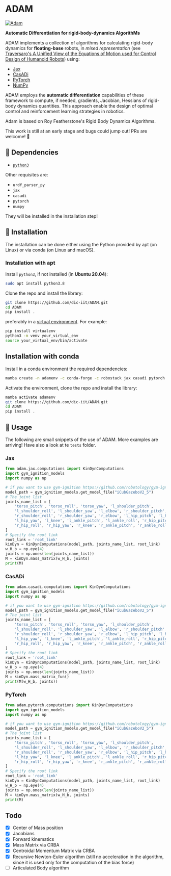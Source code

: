 # ADAM

[![Adam](https://github.com/ami-iit/ADAM/actions/workflows/tests.yml/badge.svg?branch=main)](https://github.com/ami-iit/ADAM/actions/workflows/tests.yml)

**Automatic Differentiation for rigid-body-dynamics AlgorithMs**

ADAM implements a collection of algorithms for calculating rigid-body dynamics for **floating-base** robots, in _mixed representation_ (see [Traversaro's A Unified View of the Equations of Motion used for Control Design of Humanoid Robots](https://www.researchgate.net/publication/312200239_A_Unified_View_of_the_Equations_of_Motion_used_for_Control_Design_of_Humanoid_Robots)) using:

- [Jax](https://github.com/google/jax)
- [CasADi](https://web.casadi.org/)
- [PyTorch](https://github.com/pytorch/pytorch)
- [NumPy](https://numpy.org/)

ADAM employs the **automatic differentiation** capabilities of these framework to compute, if needed, gradients, Jacobian, Hessians of rigid-body dynamics quantities. This approach enable the design of optimal control and reinforcement learning strategies in robotics.

Adam is based on Roy Featherstone's Rigid Body Dynamics Algorithms.

This work is still at an early stage and bugs could jump out!
PRs are welcome! :rocket:

## :hammer: Dependencies

- [`python3`](https://wiki.python.org/moin/BeginnersGuide)

Other requisites are:

- `urdf_parser_py`
- `jax`
- `casadi`
- `pytorch`
- `numpy`

They will be installed in the installation step!

## :floppy_disk: Installation

The installation can be done either using the Python provided by apt (on Linux) or via conda (on Linux and macOS).

### Installation with apt

Install `python3`, if not installed (in **Ubuntu 20.04**):

```bash
sudo apt install python3.8
```

Clone the repo and install the library:

```bash
git clone https://github.com/dic-iit/ADAM.git
cd ADAM
pip install .
```

preferably in a [virtual environment](https://docs.python.org/3/library/venv.html#venv-def). For example:

```bash
pip install virtualenv
python3 -m venv your_virtual_env
source your_virtual_env/bin/activate
```

## Installation with conda

Install in a conda environment the required dependencies:

```bash
mamba create -n adamenv -c conda-forge -c robostack jax casadi pytorch numpy lxml prettytable matplotlib ros-noetic-urdfdom-py
```

Activate the environment, clone the repo and install the library:

```bash
mamba activate adamenv
git clone https://github.com/dic-iit/ADAM.git
cd ADAM
pip install .
```


## :rocket: Usage

The following are small snippets of the use of ADAM. More examples are arriving!
Have also a look at te `tests` folder.

### Jax

```python
from adam.jax.computations import KinDynComputations
import gym_ignition_models
import numpy as np

# if you want to use gym-ignition https://github.com/robotology/gym-ignition to retrieve the urdf
model_path = gym_ignition_models.get_model_file("iCubGazeboV2_5")
# The joint list
joints_name_list = [
    'torso_pitch', 'torso_roll', 'torso_yaw', 'l_shoulder_pitch',
    'l_shoulder_roll', 'l_shoulder_yaw', 'l_elbow', 'r_shoulder_pitch',
    'r_shoulder_roll', 'r_shoulder_yaw', 'r_elbow', 'l_hip_pitch', 'l_hip_roll',
    'l_hip_yaw', 'l_knee', 'l_ankle_pitch', 'l_ankle_roll', 'r_hip_pitch',
    'r_hip_roll', 'r_hip_yaw', 'r_knee', 'r_ankle_pitch', 'r_ankle_roll'
]
# Specify the root link
root_link = 'root_link'
kinDyn = KinDynComputations(model_path, joints_name_list, root_link)
w_H_b = np.eye(4)
joints = np.ones(len(joints_name_list))
M = kinDyn.mass_matrix(w_H_b, joints)
print(M)
```

### CasADi

```python
from adam.casadi.computations import KinDynComputations
import gym_ignition_models
import numpy as np

# if you want to use gym-ignition https://github.com/robotology/gym-ignition to retrieve the urdf
model_path = gym_ignition_models.get_model_file("iCubGazeboV2_5")
# The joint list
joints_name_list = [
    'torso_pitch', 'torso_roll', 'torso_yaw', 'l_shoulder_pitch',
    'l_shoulder_roll', 'l_shoulder_yaw', 'l_elbow', 'r_shoulder_pitch',
    'r_shoulder_roll', 'r_shoulder_yaw', 'r_elbow', 'l_hip_pitch', 'l_hip_roll',
    'l_hip_yaw', 'l_knee', 'l_ankle_pitch', 'l_ankle_roll', 'r_hip_pitch',
    'r_hip_roll', 'r_hip_yaw', 'r_knee', 'r_ankle_pitch', 'r_ankle_roll'
]
# Specify the root link
root_link = 'root_link'
kinDyn = KinDynComputations(model_path, joints_name_list, root_link)
w_H_b = np.eye(4)
joints = np.ones(len(joints_name_list))
M = kinDyn.mass_matrix_fun()
print(M(w_H_b, joints))
```

### PyTorch

```python
from adam.pytorch.computations import KinDynComputations
import gym_ignition_models
import numpy as np

# if you want to use gym-ignition https://github.com/robotology/gym-ignition to retrieve the urdf
model_path = gym_ignition_models.get_model_file("iCubGazeboV2_5")
# The joint list
joints_name_list = [
    'torso_pitch', 'torso_roll', 'torso_yaw', 'l_shoulder_pitch',
    'l_shoulder_roll', 'l_shoulder_yaw', 'l_elbow', 'r_shoulder_pitch',
    'r_shoulder_roll', 'r_shoulder_yaw', 'r_elbow', 'l_hip_pitch', 'l_hip_roll',
    'l_hip_yaw', 'l_knee', 'l_ankle_pitch', 'l_ankle_roll', 'r_hip_pitch',
    'r_hip_roll', 'r_hip_yaw', 'r_knee', 'r_ankle_pitch', 'r_ankle_roll'
]
# Specify the root link
root_link = 'root_link'
kinDyn = KinDynComputations(model_path, joints_name_list, root_link)
w_H_b = np.eye(4)
joints = np.ones(len(joints_name_list))
M = kinDyn.mass_matrix(w_H_b, joints)
print(M)
```

## Todo

- [x] Center of Mass position
- [x] Jacobians
- [x] Forward kinematics
- [x] Mass Matrix via CRBA
- [x] Centroidal Momentum Matrix via CRBA
- [x] Recursive Newton-Euler algorithm (still no acceleration in the algorithm, since it is used only for the computation of the bias force)
- [ ] Articulated Body algorithm
